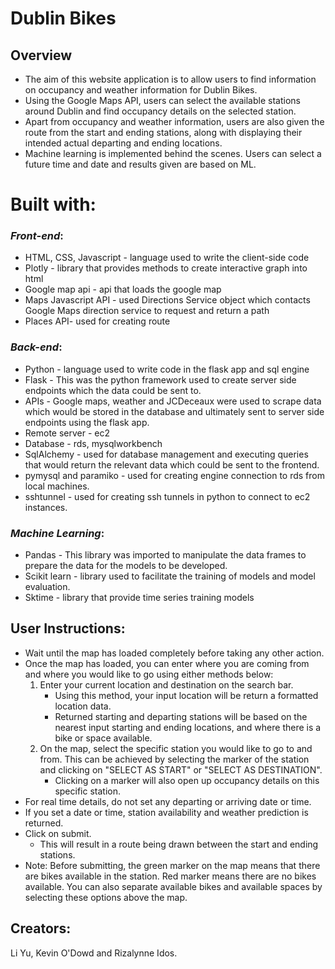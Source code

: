 # Dublin Bikes

## Overview
- The aim of this website application is to allow users to find information on occupancy and weather information for Dublin Bikes.
- Using the Google Maps API, users can select the available stations around Dublin and find occupancy details on the selected station.
- Apart from occupancy and weather information, users are also given the route from the start and ending stations, along with displaying their intended actual departing and ending locations.
- Machine learning is implemented behind the scenes. Users can select a future time and date and results given are based on ML.

# Built with:
### *Front-end*:
- HTML, CSS, Javascript - language used to write the client-side code
- Plotly - library that provides methods to create interactive graph into html
- Google map api - api that loads the google map
- Maps Javascript API - used Directions Service object which contacts Google Maps direction service to request and return a path
- Places API- used for creating route
### *Back-end*:
- Python - language used to write code in the flask app and sql engine 
- Flask - This was the python framework used to create server side endpoints which the data could be sent to. 
- APIs - Google maps, weather and JCDeceaux were used to scrape data which would be stored in the database and ultimately sent to server side endpoints using the flask app.
- Remote server - ec2
- Database - rds, mysqlworkbench
- SqlAlchemy - used for database management and executing queries that would return the relevant data which could be sent to the frontend.
- pymysql and paramiko - used for creating engine connection to rds from local machines.
- sshtunnel - used for creating ssh tunnels in python to connect to ec2 instances.
### *Machine Learning*:
- Pandas - This library was imported to manipulate the data frames to prepare the data for the models to be developed.
- Scikit learn - library used to facilitate the training of models and model evaluation.
- Sktime - library that provide time series training models

## User Instructions:
- Wait until the map has loaded completely before taking any other action.
- Once the map has loaded, you can enter where you are coming from and where you would like to go using either methods below:
    1. Enter your current location and destination on the search bar.
        - Using this method, your input location will be return a formatted location data.
        - Returned starting and departing stations will be based on the nearest input starting and ending locations, and where there is a bike or space available.
    2. On the map, select the specific station you would like to go to and from. This can be achieved by selecting the marker of the station and clicking on "SELECT AS START" or "SELECT AS DESTINATION".
        - Clicking on a marker will also open up occupancy details on this specific station.
- For real time details, do not set any departing or arriving date or time.
- If you set a date or time, station availability and weather prediction is returned.
- Click on submit.
    - This will result in a route being drawn between the start and ending stations.
- Note: Before submitting, the green marker on the map means that there are bikes available in the station. Red marker means there are no bikes available. You can also separate available bikes and available spaces by selecting these options above the map.

## Creators:
Li Yu, Kevin O'Dowd and Rizalynne Idos.

